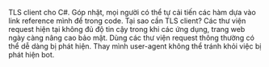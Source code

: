 TLS client cho C#. Góp nhặt, mọi người có thể tự cải tiến các hàm dựa vào link reference mình để trong code.
Tại sao cần TLS client?
Các thư viện request hiện tại không đủ độ tin cậy trong khi các ứng dụng, trang web ngày càng nâng cao bảo mật. Dùng các thư viện request thông thường có thể dễ dàng bị phát hiện. Thay mình user-agent không thể tránh khỏi việc bị phát hiện bot.

